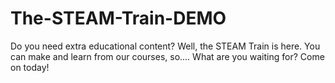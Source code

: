# The-STEAM-Train-DEMO
Do you need extra educational content? Well, the STEAM Train is here. You can make and learn from our courses, so.... What are you waiting for? Come on today!
